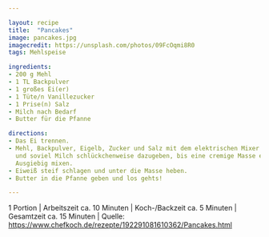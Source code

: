 ```yaml
---

layout: recipe
title:  "Pancakes"
image: pancakes.jpg
imagecredit: https://unsplash.com/photos/09FcOqmi8R0
tags: Mehlspeise

ingredients:
- 200 g Mehl
- 1 TL Backpulver
- 1 großes Ei(er)
- 1 Tüte/n Vanillezucker
- 1 Prise(n) Salz
- Milch nach Bedarf
- Butter für die Pfanne

directions:
- Das Ei trennen.
- Mehl, Backpulver, Eigelb, Zucker und Salz mit dem elektrischen Mixer verrühren
  und soviel Milch schlückchenweise dazugeben, bis eine cremige Masse entsteht.
  Ausgiebig mixen.
- Eiweiß steif schlagen und unter die Masse heben.
- Butter in die Pfanne geben und los gehts!

---
```

1 Portion
 | Arbeitszeit ca. 10 Minuten
 | Koch-/Backzeit ca. 5 Minuten
 | Gesamtzeit ca. 15 Minuten 
 | Quelle: https://www.chefkoch.de/rezepte/192291081610362/Pancakes.html